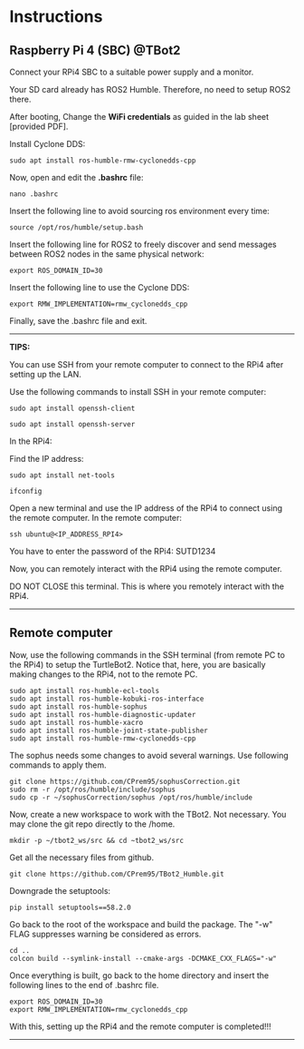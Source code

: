 # Instructions
## Raspberry Pi 4 (SBC) @TBot2

Connect your RPi4 SBC to a suitable power supply and a monitor.

Your SD card already has ROS2 Humble. Therefore, no need to setup ROS2 there.

After booting, Change the **WiFi credentials** as guided in the lab sheet [provided PDF].

Install Cyclone DDS:
```
sudo apt install ros-humble-rmw-cyclonedds-cpp
```

Now, open and edit the **.bashrc** file:
```
nano .bashrc
```

Insert the following line to avoid sourcing ros environment every time:
```
source /opt/ros/humble/setup.bash
``` 

Insert the following line for ROS2 to freely discover and send messages between ROS2 nodes in the same physical network:
```
export ROS_DOMAIN_ID=30
``` 

Insert the following line to use the Cyclone DDS:

```
export RMW_IMPLEMENTATION=rmw_cyclonedds_cpp
```
Finally, save the .bashrc file and exit.

---
**TIPS:**

You can use SSH from your remote computer to connect to the RPi4 after setting up the LAN. 

Use the following commands to install SSH in your remote computer:
```
sudo apt install openssh-client
```
```
sudo apt install openssh-server
```
In the RPi4:

Find the IP address:
```
sudo apt install net-tools
```
```
ifconfig
```

Open a new terminal and use the IP address of the RPi4 to connect using the remote computer. In the remote computer:
```
ssh ubuntu@<IP_ADDRESS_RPI4>
```
You have to enter the password of the RPi4: SUTD1234

Now, you can remotely interact with the RPi4 using the remote computer.

DO NOT CLOSE this terminal. This is where you remotely interact with the RPi4.

---

## Remote computer
Now, use the following commands in the SSH terminal (from remote PC to the RPi4) to setup the TurtleBot2. Notice that, here, you are basically making changes to the RPi4, not to the remote PC.
```
sudo apt install ros-humble-ecl-tools
sudo apt install ros-humble-kobuki-ros-interface
sudo apt install ros-humble-sophus
sudo apt install ros-humble-diagnostic-updater
sudo apt install ros-humble-xacro
sudo apt install ros-humble-joint-state-publisher
sudo apt install ros-humble-rmw-cyclonedds-cpp
```
The sophus needs some changes to avoid several warnings. Use following commands to apply them.
```
git clone https://github.com/CPrem95/sophusCorrection.git
sudo rm -r /opt/ros/humble/include/sophus
sudo cp -r ~/sophusCorrection/sophus /opt/ros/humble/include
```

Now, create a new workspace to work with the TBot2. Not necessary.
You may clone the git repo directly to the /home.
```
mkdir -p ~/tbot2_ws/src && cd ~tbot2_ws/src
```
Get all the necessary files from github.
```
git clone https://github.com/CPrem95/TBot2_Humble.git
```
Downgrade the setuptools:
```
pip install setuptools==58.2.0
```
Go back to the root of the workspace and build the package.
The "-w" FLAG suppresses warning be considered as errors.
```
cd ..
colcon build --symlink-install --cmake-args -DCMAKE_CXX_FLAGS="-w"
```
Once everything is built, go back to the home directory and insert the following lines to the end of .bashrc file.

```
export ROS_DOMAIN_ID=30
export RMW_IMPLEMENTATION=rmw_cyclonedds_cpp
```
With this, setting up the RPi4 and the remote computer is completed!!!

---
